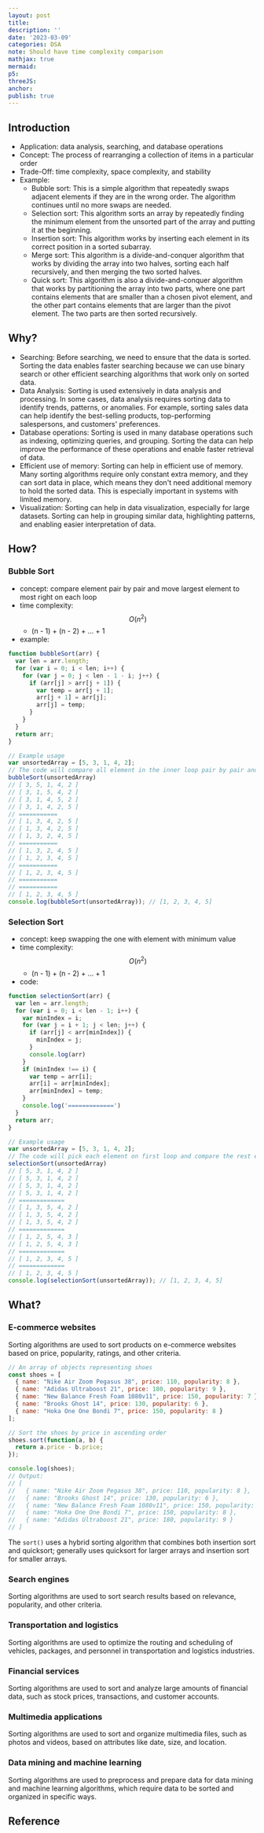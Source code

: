 ```yaml
---
layout: post
title:
description: ''
date: '2023-03-09'
categories: DSA
note: Should have time complexity comparison
mathjax: true
mermaid:
p5:
threeJS:
anchor:
publish: true
---
```


## Introduction

* Application: data analysis, searching, and database operations
* Concept: The process of rearranging a collection of items in a particular order
* Trade-Off: time complexity, space complexity, and stability
* Example:
  * Bubble sort: This is a simple algorithm that repeatedly swaps adjacent elements if they are in the wrong order. The algorithm continues until no more swaps are needed.
  * Selection sort: This algorithm sorts an array by repeatedly finding the minimum element from the unsorted part of the array and putting it at the beginning.
  * Insertion sort: This algorithm works by inserting each element in its correct position in a sorted subarray.
  * Merge sort: This algorithm is a divide-and-conquer algorithm that works by dividing the array into two halves, sorting each half recursively, and then merging the two sorted halves.
  * Quick sort: This algorithm is also a divide-and-conquer algorithm that works by partitioning the array into two parts, where one part contains elements that are smaller than a chosen pivot element, and the other part contains elements that are larger than the pivot element. The two parts are then sorted recursively.

## Why?

* Searching: Before searching, we need to ensure that the data is sorted. Sorting the data enables faster searching because we can use binary search or other efficient searching algorithms that work only on sorted data.
* Data Analysis: Sorting is used extensively in data analysis and processing. In some cases, data analysis requires sorting data to identify trends, patterns, or anomalies. For example, sorting sales data can help identify the best-selling products, top-performing salespersons, and customers' preferences.
* Database operations: Sorting is used in many database operations such as indexing, optimizing queries, and grouping. Sorting the data can help improve the performance of these operations and enable faster retrieval of data.
* Efficient use of memory: Sorting can help in efficient use of memory. Many sorting algorithms require only constant extra memory, and they can sort data in place, which means they don't need additional memory to hold the sorted data. This is especially important in systems with limited memory.
* Visualization: Sorting can help in data visualization, especially for large datasets. Sorting can help in grouping similar data, highlighting patterns, and enabling easier interpretation of data.

## How?

### Bubble Sort

* concept: compare element pair by pair and move largest element to most right on each loop
* time complexity: $$O(n^2)$$
  * (n - 1) + (n - 2) + ... + 1
* example:

```javascript
function bubbleSort(arr) {
  var len = arr.length;
  for (var i = 0; i < len; i++) {
    for (var j = 0; j < len - 1 - i; j++) {
      if (arr[j] > arr[j + 1]) {
        var temp = arr[j + 1];
        arr[j + 1] = arr[j];
        arr[j] = temp;
      }
    }
  }
  return arr;
}

// Example usage
var unsortedArray = [5, 3, 1, 4, 2];
// The code will compare all element in the inner loop pair by pair and move the largest to most right and because already compare all the elements before the last element, we only need to compare from 1 to n-1 element on next loop
bubbleSort(unsortedArray)
// [ 3, 5, 1, 4, 2 ]
// [ 3, 1, 5, 4, 2 ]
// [ 3, 1, 4, 5, 2 ]
// [ 3, 1, 4, 2, 5 ]
// ===========
// [ 1, 3, 4, 2, 5 ]
// [ 1, 3, 4, 2, 5 ]
// [ 1, 3, 2, 4, 5 ]
// ===========
// [ 1, 3, 2, 4, 5 ]
// [ 1, 2, 3, 4, 5 ]
// ===========
// [ 1, 2, 3, 4, 5 ]
// ===========
// ===========
// [ 1, 2, 3, 4, 5 ]
console.log(bubbleSort(unsortedArray)); // [1, 2, 3, 4, 5]
```

### Selection Sort

* concept: keep swapping the one with element with minimum value
* time complexity: $$O(n^2)$$
  * (n - 1) + (n - 2) + ... + 1
* code:

```javascript
function selectionSort(arr) {
  var len = arr.length;
  for (var i = 0; i < len - 1; i++) {
    var minIndex = i;
    for (var j = i + 1; j < len; j++) {
      if (arr[j] < arr[minIndex]) {
        minIndex = j;
      }
      console.log(arr)
    }
    if (minIndex !== i) {
      var temp = arr[i];
      arr[i] = arr[minIndex];
      arr[minIndex] = temp;
    }
    console.log('=============')
  }
  return arr;
}

// Example usage
var unsortedArray = [5, 3, 1, 4, 2];
// The code will pick each element on first loop and compare the rest elements and swap the picked element with the one with minimum value in the rest elements
selectionSort(unsortedArray)
// [ 5, 3, 1, 4, 2 ]
// [ 5, 3, 1, 4, 2 ]
// [ 5, 3, 1, 4, 2 ]
// [ 5, 3, 1, 4, 2 ]
// =============
// [ 1, 3, 5, 4, 2 ]
// [ 1, 3, 5, 4, 2 ]
// [ 1, 3, 5, 4, 2 ]
// =============
// [ 1, 2, 5, 4, 3 ]
// [ 1, 2, 5, 4, 3 ]
// =============
// [ 1, 2, 3, 4, 5 ]
// =============
// [ 1, 2, 3, 4, 5 ]
console.log(selectionSort(unsortedArray)); // [1, 2, 3, 4, 5]
```

## What?

### E-commerce websites

Sorting algorithms are used to sort products on e-commerce websites based on price, popularity, ratings, and other criteria.

```javascript
// An array of objects representing shoes
const shoes = [
  { name: "Nike Air Zoom Pegasus 38", price: 110, popularity: 8 },
  { name: "Adidas Ultraboost 21", price: 180, popularity: 9 },
  { name: "New Balance Fresh Foam 1080v11", price: 150, popularity: 7 },
  { name: "Brooks Ghost 14", price: 130, popularity: 6 },
  { name: "Hoka One One Bondi 7", price: 150, popularity: 8 }
];

// Sort the shoes by price in ascending order
shoes.sort(function(a, b) {
  return a.price - b.price;
});

console.log(shoes);
// Output: 
// [
//   { name: "Nike Air Zoom Pegasus 38", price: 110, popularity: 8 },
//   { name: "Brooks Ghost 14", price: 130, popularity: 6 },
//   { name: "New Balance Fresh Foam 1080v11", price: 150, popularity: 7 },
//   { name: "Hoka One One Bondi 7", price: 150, popularity: 8 },
//   { name: "Adidas Ultraboost 21", price: 180, popularity: 9 }
// ]
```

The `sort()` uses a hybrid sorting algorithm that combines both insertion sort and quicksort; generally uses quicksort for larger arrays and insertion sort for smaller arrays.

### Search engines

Sorting algorithms are used to sort search results based on relevance, popularity, and other criteria.

### Transportation and logistics

Sorting algorithms are used to optimize the routing and scheduling of vehicles, packages, and personnel in transportation and logistics industries.

### Financial services

Sorting algorithms are used to sort and analyze large amounts of financial data, such as stock prices, transactions, and customer accounts.

### Multimedia applications

Sorting algorithms are used to sort and organize multimedia files, such as photos and videos, based on attributes like date, size, and location.

### Data mining and machine learning

Sorting algorithms are used to preprocess and prepare data for data mining and machine learning algorithms, which require data to be sorted and organized in specific ways.

## Reference
